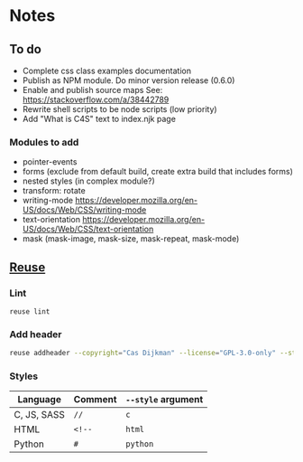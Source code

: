 <!--
SPDX-FileCopyrightText: 2024 Cas Dijkman

SPDX-License-Identifier: GPL-3.0-only
-->

# Notes

## To do

- Complete css class examples documentation
- Publish as NPM module. Do minor version release (0.6.0)
- Enable and publish source maps
  See: https://stackoverflow.com/a/38442789
- Rewrite shell scripts to be node scripts (low priority)
- Add "What is C4S" text to index.njk page

### Modules to add

- pointer-events
- forms (exclude from default build, create extra build that includes forms)
- nested styles (in complex module?)
- transform: rotate
- writing-mode https://developer.mozilla.org/en-US/docs/Web/CSS/writing-mode
- text-orientation https://developer.mozilla.org/en-US/docs/Web/CSS/text-orientation
- mask (mask-image, mask-size, mask-repeat, mask-mode)

## [Reuse](https://reuse.software/)

### Lint

`reuse lint`

### Add header

```bash
reuse addheader --copyright="Cas Dijkman" --license="GPL-3.0-only" --style="c" "<file>"
```

### Styles

| Language    | Comment | `--style` argument |
|-------------|---------|--------------------|
| C, JS, SASS | `//`    | `c`                |
| HTML        | `<!--`  | `html`             |
| Python      | `#`     | `python`           |
